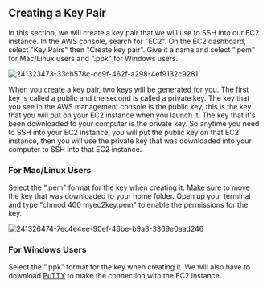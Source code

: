## Creating a Key Pair

In this section, we will create a key pair that we will use to SSH into our EC2 instance. In the AWS console, search for "EC2". On the EC2 dashboard, select "Key Pairs" then "Create key pair". Give it a name and select ".pem" for Mac/Linux users and ".ppk" for Windows users. 

![241323473-33cb578c-dc9f-462f-a298-4ef9132c9281](https://github.com/leorickli/wordpress-aws/assets/106999054/d8b272dc-a3f7-4621-83e1-c276645b6c53)

When you create a key pair, two keys will be generated for you. The first key is called a public and the second is called a private key. The key that you see in the AWS management console is the public key, this is the key that you will put on your EC2 instance when you launch it. The key that it's been downloaded to your computer is the private key. So anytime you need to SSH into your EC2 instance, you will put the public key on that EC2 instance, then you will use the private key that was downloaded into your computer to SSH into that EC2 instance.

### For Mac/Linux Users

Select the ".pem" format for the key when creating it. Make sure to move the key that was downloaded to your home folder. Open up your terminal and type "chmod 400 myec2key.pem" to enable the permissions for the key.

![241326474-7ec4e4ee-90ef-46be-b9a3-3369e0aad246](https://github.com/leorickli/wordpress-aws/assets/106999054/32b1534a-6302-4208-815c-42f56fff8f9f)

### For Windows Users

Select the ".ppk" format for the key when creating it. We will also have to download [PuTTY](https://www.putty.org/) to make the connection with the EC2 instance.
